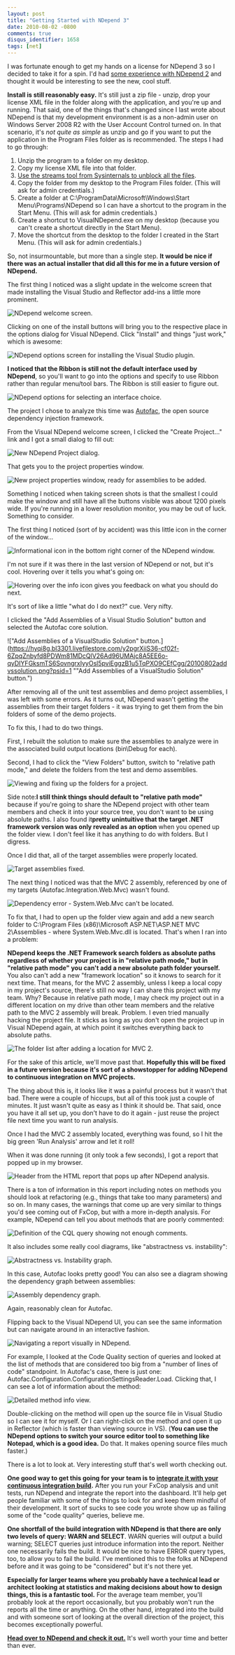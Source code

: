 ```yaml
---
layout: post
title: "Getting Started with NDepend 3"
date: 2010-08-02 -0800
comments: true
disqus_identifier: 1658
tags: [net]
---
```

I was fortunate enough to get my hands on a license for NDepend 3 so I
decided to take it for a spin. I'd had [some experience with NDepend
2](/archive/2008/03/28/ndepend---analyze-your-code.aspx) and thought it
would be interesting to see the new, cool stuff.

**Install is still reasonably easy.** It's still just a zip file -
unzip, drop your license XML file in the folder along with the
application, and you're up and running. That said, one of the things
that's changed since I last wrote about NDepend is that my development
environment is as a non-admin user on Windows Server 2008 R2 with the
User Account Control turned on. In that scenario, it's *not quite as
simple* as unzip and go if you want to put the application in the
Program Files folder as is recommended. The steps I had to go through:

1.  Unzip the program to a folder on my desktop.
2.  Copy my license XML file into that folder.
3.  [Use the streams tool from Sysinternals to unblock all the
    files](/archive/2010/05/19/unblocking-multiple-files-at-once.aspx).
4.  Copy the folder from my desktop to the Program Files folder. (This
    will ask for admin credentials.)
5.  Create a folder at C:\\ProgramData\\Microsoft\\Windows\\Start
    Menu\\Programs\\NDepend so I can have a shortcut to the program in
    the Start Menu. (This will ask for admin credentials.)
6.  Create a shortcut to VisualNDepend.exe on my desktop (because you
    can't create a shortcut directly in the Start Menu).
7.  Move the shortcut from the desktop to the folder I created in the
    Start Menu. (This will ask for admin credentials.)

So, not insurmountable, but more than a single step. **It would be nice
if there was an actual installer that did all this for me in a future
version of NDepend.**

The first thing I noticed was a slight update in the welcome screen that
made installing the Visual Studio and Reflector add-ins a little more
prominent.

![NDepend welcome
screen.](https://hyqi8g.blu.livefilestore.com/y2p2S7_KL64bBAKjMwTfBQKqPaLu8SakVhGsfX6he4VHQTEkuMztIaa1A7WIwxoTlD4_PeanFBq9KBrWjoKwc9OIIVPFU0xN5SC1SK4Qr4ZW7s/20100802ndependstartpag.png?psid=1 "NDepend welcome screen.")

Clicking on one of the install buttons will bring you to the respective
place in the options dialog for Visual NDepend. Click "Install" and
things "just work," which is awesome:

![NDepend options screen for installing the Visual Studio
plugin.](https://hyqi8g.bl3302.livefilestore.com/y2pb8eYGvhnODjf6kobZkfwMzcnTkoGi3Wfs15jrT55cjZtAy1xrNSEF85wy3LWA8uoHqf1RjkauNVViNUN6GWZNqOMAJXRohpgWBqm-wIdpuA/20100802ndependinstallv.png?psid=1 "NDepend options screen for installing the Visual Studio plugin.")

**I noticed that the Ribbon is still not the default interface used by
NDepend**, so you'll want to go into the options and specify to use
Ribbon rather than regular menu/tool bars. The Ribbon is still easier to
figure out.

![NDepend options for selecting an interface
choice.](https://hyqi8g.blu.livefilestore.com/y2panNb8ZT3t5lr_niK03l-KIKzy1Gv5QRuAFMn8aglcUasS2lOLsv44dHDn1KQ8QBQIvvhNLbFghPcnRDv6606v1uA2qdPhLpNafekEWo93jA/20100802selectribbonint.png?psid=1 "NDepend options for selecting an interface choice.")

The project I chose to analyze this time was
[Autofac](http://autofac.googlecode.com), the open source dependency
injection framework.

From the Visual NDepend welcome screen, I clicked the "Create
Project..." link and I got a small dialog to fill out:

![New NDepend Project
dialog.](https://hyqi8g.bl3302.livefilestore.com/y2p1utJQBECN-vmZDQ0hrtd4f1G_c9_6J8EN-YyfMbRh3vPjcOqN1sRJeZzbIvYosNJW7VUL2tZpBPAXExRmWsy_99kdjPinvGQZ5TJ9wmek6o/20100802newproject1.png?psid=1 "New NDepend Project dialog.")

That gets you to the project properties window.

![New project properties window, ready for assemblies to be
added.](https://hyqi8g.blu.livefilestore.com/y2p_jsbz0VMqvpp7P33oKru7d7cpiSYYVYT___aDXH5RsoQbt-jXFDEwgMHxqexngKePDF1w0pj6uCYRnrx0fUHLRLwEgcntrGl9MWFgoKKilA/20100802newproject2.png?psid=1 "New project properties window, ready for assemblies to be added.")

Something I noticed when taking screen shots is that the smallest I
could make the window and still have all the buttons visible was about
1200 pixels wide. If you're running in a lower resolution monitor, you
may be out of luck. Something to consider.

The first thing I noticed (sort of by accident) was this little icon in
the corner of the window...

![Informational icon in the bottom right corner of the NDepend
window.](https://hyqi8g.bl3301.livefilestore.com/y2p8bQOgJDtoDrr7RwRTGH2miSSnXeI2_eGJzWMBkq-3U6TKHNmdAOyRCT_wgBQ67dGw8T-3GUP5Mu1wmKPCdjHbdEsiWPTufzFaJ156Svwmpc/20100802infoicon.png?psid=1 "Informational icon in the bottom right corner of the NDepend window.")

I'm not sure if it was there in the last version of NDepend or not, but
it's cool. Hovering over it tells you what's going on:

![Hovering over the info icon gives you feedback on what you should do
next.](https://hyqi8g.bl3301.livefilestore.com/y2pJ3QjGBxzTZbAX7uz8N4v08imRhKzrHoJa3GrLjUnUsDQ3SotsH9nM3wQgbZMAWEL0AyIXKhHtR4ANAXy3g_QDOq7Qh7wEpkNHbm301_gn7k/20100802infoiconwithinf.png?psid=1 "Hovering over the info icon gives you feedback on what you should do next.")

It's sort of like a little "what do I do next?" cue. Very nifty.

I clicked the "Add Assemblies of a Visual Studio Solution" button and
selected the Autofac core solution.

!["Add Assemblies of a VisualStudio Solution"
button.](https://hyqi8g.bl3301.livefilestore.com/y2pgrXiiS36-cf02f-6ZpqZnbyfd8PDWm81MDcQlV26Ad96UMAjc8A5EE6o-qyDIYFGksmTS6SovngrxIyyOsl5pviEggzB1u5TqPXO9CEfCgg/20100802addvssolution.png?psid=1 ""Add Assemblies of a VisualStudio Solution" button.")

After removing all of the unit test assemblies and demo project
assemblies, I was left with some errors. As it turns out, NDepend wasn't
getting the assemblies from their target folders - it was trying to get
them from the bin folders of some of the demo projects.

To fix this, I had to do two things.

First, I rebuilt the solution to make sure the assemblies to analyze
were in the associated build output locations (bin\\Debug for each).

Second, I had to click the "View Folders" button, switch to "relative
path mode," and delete the folders from the test and demo assemblies.

![Viewing and fixing up the folders for a
project.](https://hyqi8g.bl3301.livefilestore.com/y2p27BNOx0VNr2u4_426IghnWpH2OtHXWWtAIN_XL3OhZVpArxowAvjPl7E6P7XnWVOLztrsPWYffKYgt-pg6qyUobvwU0W2BgG7RNJ_7V_nh8/20100802folderlocationf.png?psid=1 "Viewing and fixing up the folders for a project.")

Side note:**I still think things should default to "relative path
mode"** because if you're going to share the NDepend project with other
team members and check it into your source tree, you don't want to be
using absolute paths. I also found it**pretty unintuitive that the
target .NET framework version was only revealed as an option** when you
opened up the folder view. I don't feel like it has anything to do with
folders. But I digress.

Once I did that, all of the target assemblies were properly located.

![Target assemblies
fixed.](https://hyqi8g.blu.livefilestore.com/y2pWFtWBb8j6XtsR4y-tJmz8QFxM9Y1LIMG7WwK7_gOirgbYu89hUFP6dWInSCrDplht0Buf33GJDigBLSlSEF0iPk5jAdUlua3hCkKbE46uyw/20100802assemblyfixes.png?psid=1 "Target assemblies fixed.")

The next thing I noticed was that the MVC 2 assembly, referenced by one
of my targets (Autofac.Integration.Web.Mvc) wasn't found.

![Dependency error - System.Web.Mvc can't be
located.](https://hyqi8g.bl3301.livefilestore.com/y2p21uvfMLAhkTa8PoLRrtVM_TkFmACwI7beZ8e2K5Cy3aHaAACQ0RKC0Bp4_fTAqsYAjcCcZ7rkzSRvlssXWtjt01OvIp3BrmmjIQeFlvxOTo/20100802dependencyerror.png?psid=1 "Dependency error - System.Web.Mvc can't be located.")

To fix that, I had to open up the folder view again and add a new search
folder to C:\\Program Files (x86)\\Microsoft ASP.NET\\ASP.NET MVC
2\\Assemblies - where System.Web.Mvc.dll is located. That's when I ran
into a problem:

**NDepend keeps the .NET Framework search folders as absolute paths
regardless of whether your project is in "relative path mode," but in
"relative path mode" you can't add a new absolute path folder
yourself.** You also can't add a new "framework location" so it knows to
search for it next time. That means, for the MVC 2 assembly, unless I
keep a local copy in my project's source, there's still no way I can
share this project with my team. Why? Because in relative path mode, I
may check my project out in a different location on my drive than other
team members and the relative path to the MVC 2 assembly will break.
Problem. I even tried manually hacking the project file. It sticks as
long as you don't open the project up in Visual NDepend again, at which
point it switches everything back to absolute paths.

![The folder list after adding a location for MVC
2.](https://hyqi8g.bl3302.livefilestore.com/y2p0EhOl2DbxZU5-tU9ij7KzcXj1W5qOUx6SD-LfNNne-ncbg_7ww_0tEePelGjtOT4MlDlMOb8KbvHUaYyBQtUvvHldpLP4n7hfFjuJiOkwog/20100802dependencyfixes.png?psid=1 "The folder list after adding a location for MVC 2.")

For the sake of this article, we'll move past that. **Hopefully this
will be fixed in a future version because it's sort of a showstopper for
adding NDepend to continuous integration on MVC projects.**

The thing about this is, it looks like it was a painful process but it
wasn't that bad. There were a couple of hiccups, but all of this took
just a couple of minutes. It just wasn't quite as easy as I think it
should be. That said, once you have it all set up, you don't have to do
it again - just reuse the project file next time you want to run
analysis.

Once I had the MVC 2 assembly located, everything was found, so I hit
the big green 'Run Analysis' arrow and let it roll!

When it was done running (it only took a few seconds), I got a report
that popped up in my browser.

![Header from the HTML report that pops up after NDepend
analysis.](https://hyqi8g.bl3301.livefilestore.com/y2pL0vMCik65BbYw0EuTSaVTj3paRVTqc9dJTFirJ3O3QVZXDPbIuVuIaPTlMb2ktCd22xTEqQxX3aTtz65u_rcb-JauOBvOKr6TjK6ROuOxgs/20100802htmlreport.png?psid=1 "Header from the HTML report that pops up after NDepend analysis.")

There is a ton of information in this report including notes on methods
you should look at refactoring (e.g., things that take too many
parameters) and so on. In many cases, the warnings that come up are very
similar to things you'd see coming out of FxCop, but with a more
in-depth analysis. For example, NDepend can tell you about methods that
are poorly commented:

![Definition of the CQL query showing not enough
comments.](https://hyqi8g.bl3301.livefilestore.com/y2pP1vOCyqvyHb17HGvRzWuSetUpcoBb1J_a-j05rcVjBClqFMoC6J3lJwR-VQHP6tgYcRUr1PXwSfu8Qd1a2WTy2b2U3oYTUdbuQR0yajOH5M/20100802commenterror.png?psid=1 "Definition of the CQL query showing not enough comments.")

It also includes some really cool diagrams, like "abstractness vs.
instability":

![Abstractness vs. Instability
graph.](https://hyqi8g.blu.livefilestore.com/y2p72NG4zNYT0MaAz73I6vJPFic87Xc5-8yLhdd5Fkjp3vetUe8MT0a2ZQndz89l4rBpVfPsE7KhUcSQV784hMz8bqK-OPTum5vi8sZlm4iMBk/20100802abstractvsinsta.png?psid=1 "Abstractness vs. Instability graph.")

In this case, Autofac looks pretty good! You can also see a diagram
showing the dependency graph between assemblies:

![Assembly dependency
graph.](https://hyqi8g.bl3301.livefilestore.com/y2pCXePGBxgsDCsju4-Z2yF6TMnJmHD7eWesroSz48PqY0lXlldRmNYASrcZrMgWEF9nYXpn8dxYjQtuCBFnZ-zbNETNKlWkhKbUc5i2OB0cFE/20100802componentdepend.png?psid=1 "Assembly dependency graph.")

Again, reasonably clean for Autofac.

Flipping back to the Visual NDepend UI, you can see the same information
but can navigate around in an interactive fashion.

![Navigating a report visually in
NDepend.](https://hyqi8g.bl3302.livefilestore.com/y2pvrhsruzovwZcR1RKh9fJ86wH3aTe3uuFIOtUAJZu1gsP86oWhmmzBTpPEqq1sITtsKwcPxF84rNknOpna-rwIR0eR2io1S0Du6V_pb77D80/20100802reportnavigatio.png?psid=1 "Navigating a report visually in NDepend.")

For example, I looked at the Code Quality section of queries and looked
at the list of methods that are considered too big from a "number of
lines of code" standpoint. In Autofac's case, there is just one:
Autofac.Configuration.ConfigurationSettingsReader.Load. Clicking that, I
can see a lot of information about the method:

![Detailed method info
view.](https://hyqi8g.bl3301.livefilestore.com/y2p1ODEm_agaxdAPd-0g1Dq-04LEHDhYQFp1dM7peMBq4Hd8EQRNWAKDfFhGqH1BK79Ylnq3bNyt1bjqZicryacjhifXqnD8GMn5X7EuWd8CzA/20100802methodinfo.png?psid=1 "Detailed method info view.")

Double-clicking on the method will open up the source file in Visual
Studio so I can see it for myself. Or I can right-click on the method
and open it up in Reflector (which is faster than viewing source in VS).
(**You can use the NDepend options to switch your source editor tool to
something like Notepad, which is a good idea.** Do that. It makes
opening source files much faster.)

There is a lot to look at. Very interesting stuff that's well worth
checking out.

**One good way to get this going for your team is to [integrate it with
your continuous integration
build](http://www.ndepend.com/NDependConsole.aspx).** After you run your
FxCop analysis and unit tests, run NDepend and integrate the report into
the dashboard. It'll help get people familiar with some of the things to
look for and keep them mindful of their development. It sort of sucks to
see code you wrote show up as failing some of the "code quality"
queries, believe me.

**One shortfall of the build integration with NDepend is that there are
only two levels of query: WARN and SELECT**. WARN queries will output a
build warning; SELECT queries just introduce information into the
report. Neither one necessarily fails the build. It would be nice to
have ERROR query types, too, to allow you to fail the build. I've
mentioned this to the folks at NDepend before and it was going to be
"considered" but it's not there yet.

**Especially for larger teams where you probably have a technical lead
or architect looking at statistics and making decisions about how to
design things, this is a fantastic tool.** For the average team member,
you'll probably look at the report occasionally, but you probably won't
run the reports all the time or anything. On the other hand, integrated
into the build and with someone sort of looking at the overall direction
of the project, this becomes exceptionally powerful.

[**Head over to NDepend and check it out.**](http://www.ndepend.com)
It's well worth your time and better than ever.

